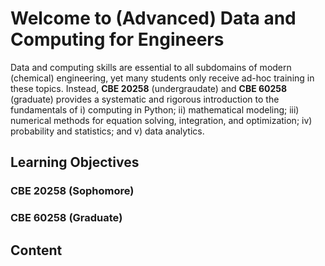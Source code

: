 # Welcome to (Advanced) Data and Computing for Engineers

Data and computing skills are essential to all subdomains of modern (chemical) engineering, yet many students only receive ad-hoc training in these topics. Instead, **CBE 20258** (undergraudate) and **CBE 60258** (graduate) provides a systematic and rigorous introduction to the fundamentals of i) computing in Python; ii) mathematical modeling; iii) numerical methods for equation solving, integration, and optimization; iv) probability and statistics; and v) data analytics.

## Learning Objectives

### CBE 20258 (Sophomore)

### CBE 60258 (Graduate)

## Content

```{tableofcontents}
```
